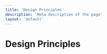 ```yaml
---
title: 'Design Principles'
description: 'Meta description of the page'
layout: 'default'
---
```


# Design Principles
